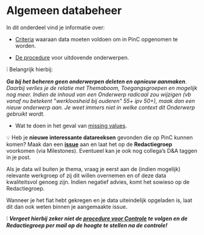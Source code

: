 # Algemeen databeheer


In dit onderdeel vind je informatie over:

- [Criteria](https://github.com/provinciesincijfers/JiveDocumentation/blob/master/01.%20Algemeen%20databeheer/Criteria%20voor%20opname%20in%20PinC.md) waaraan data moeten voldoen om in PinC opgenomen te worden.

- [De procedure](https://github.com/provinciesincijfers/JiveDocumentation/blob/master/01.%20Algemeen%20databeheer/Levensloop%20onderwerpen.md) voor uitdovende onderwerpen.

:grey_exclamation: Belangrijk hierbij:

***Ga bij het beheren geen onderwerpen deleten en opnieuw aanmaken***. *Daarbij verlies je de relatie met Themaboom, Toegangsgroepen en mogelijk nog meer.
Indien de inhoud van een Onderwerp radicaal zou wijzigen (vb vanaf nu betekent &quot;werkloosheid bij ouderen&quot; 55+ ipv 50+), maak dan een nieuw onderwerp aan. Je weet immers niet in welke context dit Onderwerp gebruikt wordt.*

- Wat te doen in het geval van [missing values](https://github.com/provinciesincijfers/JiveDocumentation/blob/master/01.%20Algemeen%20databeheer/Missing%20values.md).


💡 Heb je **nieuwe interessante datareeksen** gevonden die op PinC kunnen komen? Maak dan een [**issue**](https://github.com/provinciesincijfers/PinC-taakopvolging/issues) aan en laat het op de **Redactiegroep** voorkomen (via Milestones). Eventueel kan je ook nog collega’s D&A taggen in je post. 

Als je data wil buiten je thema, vraag je eerst aan de (indien mogelijk) relevante werkgroep of zij dit willen overnemen en of deze data kwaliteitsvol genoeg zijn. Indien negatief advies, komt het sowieso op de Redactiegroep.

Wanneer je het fiat hebt gekregen en je data uiteindelijk opgeladen is, laat dit dan ook weten binnen je aangemaakte issue.

:grey_exclamation: ***Vergeet hierbij zeker niet de [procedure voor Controle](https://github.com/provinciesincijfers/JiveDocumentation/blob/master/09.%20Controle/Draaiboek%20voor%20controle.md) te volgen en de Redactiegroep per mail op de hoogte te stellen na de controle!***
